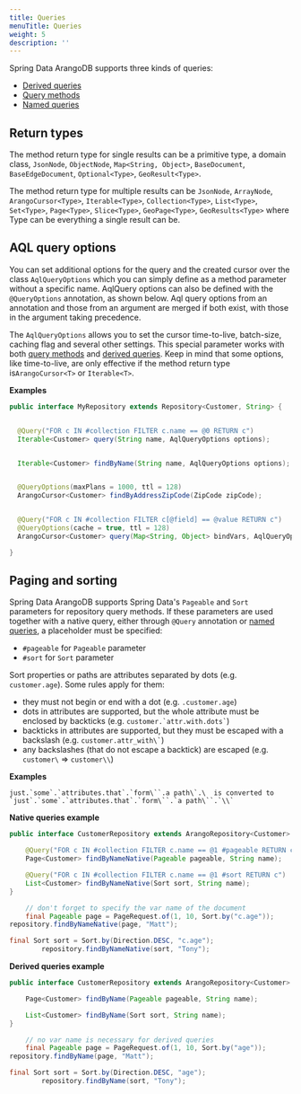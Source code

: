 ```yaml
---
title: Queries
menuTitle: Queries
weight: 5
description: ''
---
```

Spring Data ArangoDB supports three kinds of queries:

- [Derived queries](derived-queries.md)
- [Query methods](query-methods.md)
- [Named queries](named-queries.md)

## Return types

The method return type for single results can be a primitive type, a domain
class, `JsonNode`, `ObjectNode`, `Map<String, Object>`, `BaseDocument`,
`BaseEdgeDocument`, `Optional<Type>`, `GeoResult<Type>`.

The method return type for multiple results can be `JsonNode`, `ArrayNode`,
`ArangoCursor<Type>`, `Iterable<Type>`, `Collection<Type>`, `List<Type>`,
`Set<Type>`, `Page<Type>`, `Slice<Type>`, `GeoPage<Type>`, `GeoResults<Type>`
where Type can be everything a single result can be.

## AQL query options

You can set additional options for the query and the created cursor over the
class `AqlQueryOptions` which you can simply define as a method parameter
without a specific name. AqlQuery options can also be defined with the
`@QueryOptions` annotation, as shown below. Aql query options from an annotation
and those from an argument are merged if both exist, with those in the argument
taking precedence.

The `AqlQueryOptions` allows you to set the cursor time-to-live, batch-size,
caching flag and several other settings. This special parameter works with both
[query methods](query-methods.md)
and [derived queries](derived-queries.md). Keep in mind that some options, like
time-to-live, are only effective if the method return type is`ArangoCursor<T>`
or `Iterable<T>`.

**Examples**

```java
public interface MyRepository extends Repository<Customer, String> {


  @Query("FOR c IN #collection FILTER c.name == @0 RETURN c")
  Iterable<Customer> query(String name, AqlQueryOptions options);


  Iterable<Customer> findByName(String name, AqlQueryOptions options);


  @QueryOptions(maxPlans = 1000, ttl = 128)
  ArangoCursor<Customer> findByAddressZipCode(ZipCode zipCode);


  @Query("FOR c IN #collection FILTER c[@field] == @value RETURN c")
  @QueryOptions(cache = true, ttl = 128)
  ArangoCursor<Customer> query(Map<String, Object> bindVars, AqlQueryOptions options);

}
```

## Paging and sorting

Spring Data ArangoDB supports Spring Data's `Pageable` and `Sort` parameters for
repository query methods. If these parameters are used together with a native
query, either through `@Query` annotation or [named queries](named-queries.md),
a placeholder must be specified:

- `#pageable` for `Pageable` parameter
- `#sort` for `Sort` parameter

Sort properties or paths are attributes separated by dots (e.g. `customer.age`).
Some rules apply for them:

- they must not begin or end with a dot (e.g. `.customer.age`)
- dots in attributes are supported, but the whole attribute must be enclosed by backticks (e.g. `` customer.`attr.with.dots` ``)
- backticks in attributes are supported, but they must be escaped with a backslash (e.g. `` customer.attr_with\` ``)
- any backslashes (that do not escape a backtick) are escaped (e.g. `customer\` => `customer\\`)

**Examples**

```
just.`some`.`attributes.that`.`form\``.a path\`.\  is converted to
`just`.`some`.`attributes.that`.`form\``.`a path\``.`\\`
```

**Native queries example**

```java
public interface CustomerRepository extends ArangoRepository<Customer> {

    @Query("FOR c IN #collection FILTER c.name == @1 #pageable RETURN c")
    Page<Customer> findByNameNative(Pageable pageable, String name);

    @Query("FOR c IN #collection FILTER c.name == @1 #sort RETURN c")
    List<Customer> findByNameNative(Sort sort, String name);
}

    // don't forget to specify the var name of the document
    final Pageable page = PageRequest.of(1, 10, Sort.by("c.age"));
repository.findByNameNative(page, "Matt");

final Sort sort = Sort.by(Direction.DESC, "c.age");
        repository.findByNameNative(sort, "Tony");
```

**Derived queries example**

```java
public interface CustomerRepository extends ArangoRepository<Customer> {

    Page<Customer> findByName(Pageable pageable, String name);

    List<Customer> findByName(Sort sort, String name);
}

    // no var name is necessary for derived queries
    final Pageable page = PageRequest.of(1, 10, Sort.by("age"));
repository.findByName(page, "Matt");

final Sort sort = Sort.by(Direction.DESC, "age");
        repository.findByName(sort, "Tony");
```
